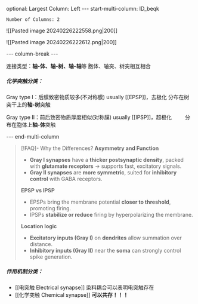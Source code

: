 optional: Largest Column: Left
--- start-multi-column: ID_beqk
```column-settings
Number of Columns: 2
```

![[Pasted image 20240226222558.png|200]]


![[Pasted image 20240226222612.png|200]]

--- column-break ---

连接类型：**轴-体、轴-树、轴-轴**等 
			胞体、轴突、树突相互相合

##### 化学突触分类：
Gray type I：后膜致密物质较多(不对称膜)
		usually [[EPSP]]，去极化
		分布在树突干上的**轴-树**突触


Gray type II：前后致密物质厚度相似(对称膜)
		usually [[IPSP]]，超极化
	$\qquad$分布在胞体上**轴-体**突触


--- end-multi-column

>[!FAQ]- Why the Differences?
>**Asymmetry and Function**  
>- **Gray I synapses** have a **thicker postsynaptic density**, packed with **glutamate receptors** → supports fast, excitatory signals.  
>- **Gray II synapses** are **more symmetric**, suited for **inhibitory control** with GABA receptors.  
>
>**EPSP vs IPSP**  
>- EPSPs bring the membrane potential **closer to threshold**, promoting firing.  
>- IPSPs **stabilize or reduce** firing by hyperpolarizing the membrane.  
>
>**Location logic**  
>- **Excitatory inputs (Gray I)** on **dendrites** allow summation over distance.  
>- **Inhibitory inputs (Gray II)** near the **soma** can strongly control spike generation.



##### 作用机制分类：
- [[电突触 Electrical synapse]]
		染料耦合可以表明电突触存在
- [[化学突触 Chemical synapse]]
**可以共存！！！**




